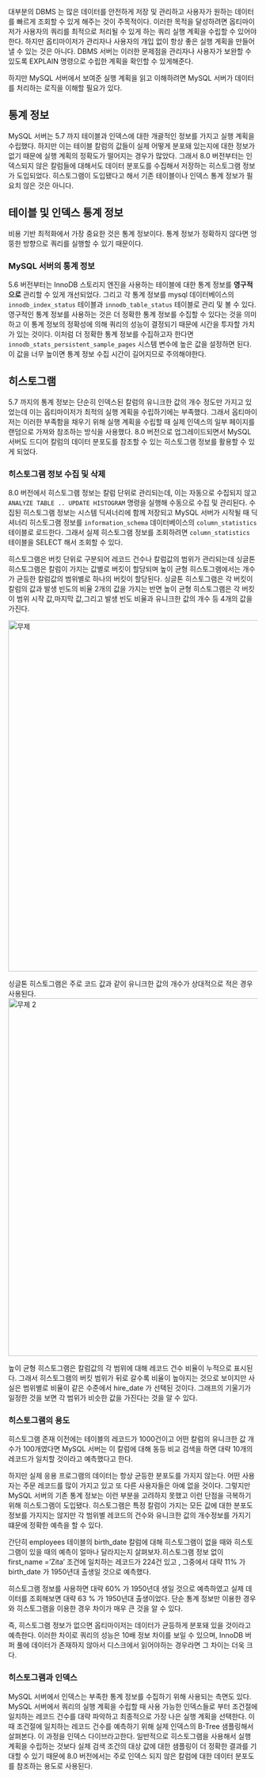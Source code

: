대부분의 DBMS 는 많은 데이터를 안전하게 저장 및 관리하고 사용자가 원하는 데이터를 빠르게 조회할 수 있게 해주는 것이 주목적이다. 이러한 목적을 달성하려면 옵티마이저가 사용자의 쿼리를 최적으로 처리될 수 있게 하는 쿼리 실행 계획을 수립할 수 있어야한다. 하지만 옵티마이저가 관리자나 사용자의 개입 없이 항상 좋은 실행 계획을 만들어낼 수 있는 것은 아니다.  DBMS 서버는 이러한 문제점을 관리자나 사용자가 보완할 수 있도록 EXPLAIN 명령으로 수립한 계획을 확인할 수 있게해준다. 

하지만 MySQL 서버에서 보여준 실행 계획을 읽고 이해하려면 MySQL 서버가 데이터를 처리하는 로직을 이해할 필요가 있다. 

## 통계 정보

MySQL 서버는 5.7 까지 테이블과 인덱스에 대한 개괄적인 정보를 가지고 실행 계획을 수립했다. 하지만 이는 테이블 칼럼의 값들이 실제 어떻게 분포돼 있는지에 대한 정보가 없기 때문에 실행 계획의 정확도가 떨어지는 경우가 많았다. 그래서 8.0 버전부터는 인덱스되지 않은 칼럼들에 대해서도 데이터 분포도를 수집해서 저장하는 히스토그램 정보가 도입되었다. 히스토그램이 도입됐다고 해서 기존 테이블이나 인덱스 통계 정보가 필요치 않은 것은 아니다.

## 테이블 및 인덱스 통계 정보

비용 기반 최적화에서 가장 중요한 것은 통계 정보이다. 통계 정보가 정확하지 않다면 엉뚱한 방향으로 쿼리를 실행할 수 있기 때문이다.

### MySQL 서버의 통계 정보

5.6 버전부터는 InnoDB 스토리지 엔진을 사용하는 테이블에 대한 통계 정보를 **영구적으로** 관리할 수 있게 개선되었다. 그리고 각 통계 정보를 mysql 데이터베이스의 `innodb_index_status` 테이블과 `innodb_table_status` 테이블로 관리 및 볼 수 있다. 영구적인 통계 정보를 사용하는 것은 더 정확한 통계 정보를 수집할 수 있다는 것을 의미하고 이 통계 정보의 정확성에 의해 쿼리의 성능이 결정되기 때문에 시간을 투자할 가치가 있는 것이다. 이처럼 더 정확한 통계 정보를 수집하고자 한다면 `innodb_stats_persistent_sample_pages` 시스템 변수에 높은 값을 설정하면 된다. 이 값을 너무 높이면 통계 정보 수집 시간이 길어지므로 주의해야한다.

## 히스토그램

5.7 까지의 통계 정보는 단순히 인덱스된 칼럼의 유니크한 값의 개수 정도만 가지고 있었는데 이는 옵티마이저가 최적의 실행 계획을 수립하기에는 부족했다. 그래서 옵티마이저는 이러한 부족함을 채우기 위해 실행 계획을 수립할 때 실제 인덱스의 일부 페이지를 랜덤으로 가져와 참조하는 방식을 사용했다. 8.0 버전으로 업그레이드되면서 MySQL 서버도 드디어 칼럼의 데이터 분포도를 참조할 수 있는 히스토그램 정보를 활용할 수 있게 되었다.

### 히스토그램 정보 수집 및 삭제

8.0 버전에서 히스토그램 정보는 칼럼 단위로 관리되는데, 이는 자동으로 수집되지 않고 `ANALYZE TABLE .. UPDATE HISTOGRAM` 명령을 실행해 수동으로 수집 및 관리된다. 수집된 히스토그램 정보는 시스템 딕셔너리에 함께 저장되고 MySQL 서버가 시작될 때 딕셔너리 히스토그램 정보를 `information_schema` 데이터베이스의 `column_statistics` 테이블로 로드한다. 그래서 실제 히스토그램 정보를 조회하려면  `column_statistics` 테이블을 SELECT 해서 조회할 수 있다.

히스토그램은 버킷 단위로 구분되어 레코드 건수나 칼럼값의 범위가 관리되는데 싱글톤 히스토그램은 칼럼이 가지는 값별로 버킷이 할당되며 높이 균형 히스토그램에서는 개수가 균등한 칼럼값의 범위별로 하나의 버킷이 할당된다. 싱글톤 히스토그램은 각 버킷이 칼럼의 값과 발생 빈도의 비율 2개의 값을 가지는 반면 높이 균형 히스토그램은 각 버킷이 범위 시작 값,마지막 값,그리고 발생 빈도 비율과 유니크한 값의 개수 등 4개의 값을 가진다.

<img width="709" alt="무제" src="https://github.com/impati/Tech-Knowledge/assets/75917903/fa9979ca-187b-4840-bc21-10c308df88af">


싱글톤 히스토그램은 주로 코드 값과 같이 유니크한 값의 개수가 상대적으로 적은 경우 사용된다. 
<img width="722" alt="무제 2" src="https://github.com/impati/Tech-Knowledge/assets/75917903/b8e752b2-059d-43cf-9711-04360775d5bb">


높이 균형 히스토그램은 칼럼값의 각 범위에 대해 레코드 건수 비율이 누적으로 표시된다. 그래서 히스토그램의 버킷 범위가 뒤로 갈수록 비율이 높아지는 것으로 보이지만 사실은 범위별로 비율이 같은 수준에서 hire_date 가 선택된 것이다. 그래프의 기울기가 일정한 것을 보면 각 범위가 비슷한 값을 가진다는 것을 알 수 있다.

### 히스토그램의 용도

히스토그램 존재 이전에는 테이블의 레코드가 1000건이고 어떤 칼럼의 유니크한 값 개수가 100개였다면 MySQL 서버는 이 칼럼에 대해 동등 비교 검색을 하면 대략 10개의 레코드가 일치할 것이라고 예측했다고 한다.

하지만 실제 응용 프로그램의 데이터는 항상 균등한 분포도를 가지지 않는다. 어떤 사용자는 주문 레코드를 많이 가지고 있고 또 다른 사용자들은 아예 없을 것이다. 그렇지만 MySQL 서버의 기존 통계 정보는 이런 부분을 고려하지 못했고 이런 단점을 극복하기 위해 히스토그램이 도입됐다. 히스토그램은 특정 칼럼이 가지는 모든 값에 대한 분포도 정보를 가지지는 않지만 각 범위별 레코드의 건수와 유니크한 값의 개수정보를 가지기 떄문에 정확한 예측을 할 수 있다.

간단히 employees 테이블의 birth_date 칼럼에 대해 히스토그램이 없을 때와 히스토그램이 있을 때의 예측이 얼마나 달라지는지 살펴보자.히스토그램 정보 없이 first_name =’Zita’ 조건에 일치하는 레코드가 224건 있고 , 그중에서 대략 11% 가 birth_date 가 1950년대 출생일 것으로 예측했다. 

히스토그램 정보를 사용하면 대략 60% 가 1950년대 생일 것으로 예측하였고 실제 데이터를 조회해보면 대략 63 % 가 1950년대 출생이었다. 단순 통계 정보만 이용한 경우와 히스토그램을 이용한 경우 차이가 매우 큰 것을 알 수 있다.

즉, 히스토그램 정보가 없으면 옵티마이저는 데이터가 균등하게 분포돼 있을 것이라고 예측한다. 이러한 차이로 쿼리의 성능은 10배 정보 차이를 보일 수 있으며, InnoDB 버퍼 풀에 데이터가 존재하지 않아서 디스크에서 읽어야하는 경우라면 그 차이는 더욱 크다. 

### 히스토그램과 인덱스

MySQL 서버에서 인덱스는 부족한 통계 정보를 수집하기 위해 사용되는 측면도 있다. MySQL 서버에서 쿼리의 실행 계획을 수립할 때 사용 가능한 인덱스들로 부터 조건절에 일치하는 레코드 건수를 대략 파악하고 최종적으로 가장 나은 실행 계획을 선택한다. 이때 조건절에 일치하는 레코드 건수를 예측하기 위해 실제 인덱스의 B-Tree 샘플링해서 살펴본다. 이 과정을 인덱스 다이브라고한다. 일반적으로 히스토그램을 사용해서 실행 계획을 수립하는 것보다 실제 검색 조건의 대상 값에 대한 샘플링이 더 정확한 결과를 기대할 수 있기 때문에 8.0 버전에서는 주로 인덱스 되지 않은 칼럼에 대한 데이터 분포도를 참조하는 용도로 사용된다.
